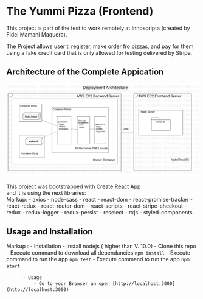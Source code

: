 # The Yummi Pizza (Frontend)

This project is part of the test to work remotely at Innoscripta (created by Fidel Mamani Maquera).<br/>

The Project allows user ti register, make order fro pizzas, and pay for them using a fake credit card that is only allowed for testing delivered by Stripe.<br/>

## Architecture of the Complete Appication

![alt text](./docs/Main.jpg)

This project was bootstrapped with [Create React App](https://github.com/facebook/create-react-app)<br/>
and it is using the next libraries:<br>
Markup: - axios
        - node-sass
        - react
        - react-dom
        - react-promise-tracker
        - react-redux
        - react-router-dom
        - react-scripts
        - react-stripe-checkout
        - redux
        - redux-logger
        - redux-persist
        - reselect
        - rxjs
        - styled-components

## Usage and Installation
 Markup : - Installation
              - Install nodejs ( higher than V. 10.0)
              - Clone this repo
              - Execute command to download all dependancies `npm install`
              - Execute command to run the app `npm test`
              - Execute command to run the app `npm start`
              
          - Usage
              - Go to your Browser an open [http://localhost:3000](http://localhost:3000)
